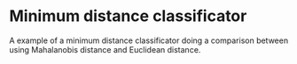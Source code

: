 # Minimum distance classificator
A example of a minimum distance classificator doing a comparison between using Mahalanobis distance and Euclidean distance.
